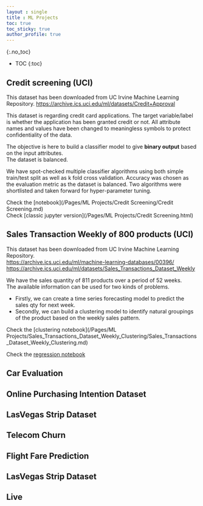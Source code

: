 ```yaml
---
layout : single
title : ML Projects
toc: true
toc_sticky: true
author_profile: true
---
```



{:.no_toc}  


* TOC
{:toc}  

## Credit screening (UCI)
This dataset has been downloaded from UC Irvine Machine Learning Repository.
<https://archive.ics.uci.edu/ml/datasets/Credit+Approval>

This dataset is regarding credit card applications.
The target variable/label is whether the application has been granted credit or not.
All attribute names and values have been changed to meaningless symbols to protect confidentiality of the data.

The objective is here to build a classifier model to give **binary output** based on the input attributes.  
The dataset is balanced.

We have spot-checked multiple classifier algorithms using both simple train/test split as well as k fold cross validation.
Accuracy was chosen as the evaluation metric as the dataset is balanced. Two algorithms were shortlisted and taken forward for hyper-parameter tuning.

Check the [notebook](/Pages/ML Projects/Credit Screening/Credit Screening.md)  
Check [classic jupyter version](/Pages/ML Projects/Credit Screening.html)


## Sales Transaction Weekly of 800 products (UCI)

This dataset has been downloaded from UC Irvine Machine Learning Repository.  
<https://archive.ics.uci.edu/ml/machine-learning-databases/00396/>
<https://archive.ics.uci.edu/ml/datasets/Sales_Transactions_Dataset_Weekly>  


We have the sales quantity of 811 products over a period of 52 weeks.  
The available information can be used for two kinds of problems.

- Firstly, we can create a time series forecasting model to predict the sales qty for next week.
- Secondly, we can build a clustering model to identify natural groupings of the product based on the weekly sales pattern.

Check the [clustering notebook](/Pages/ML Projects/Sales_Transactions_Dataset_Weekly_Clustering/Sales_Transactions_Dataset_Weekly_Clustering.md)  

Check the [regression notebook](/assets/scripts/Sales_Transactions_Dataset_Weekly_Clustering/Sales_Transactions_Dataset_Weekly_Clustering)

## Car Evaluation




## Online Purchasing Intention Dataset




## LasVegas Strip Dataset




## Telecom Churn






## Flight Fare Prediction
## LasVegas Strip Dataset

## Live
